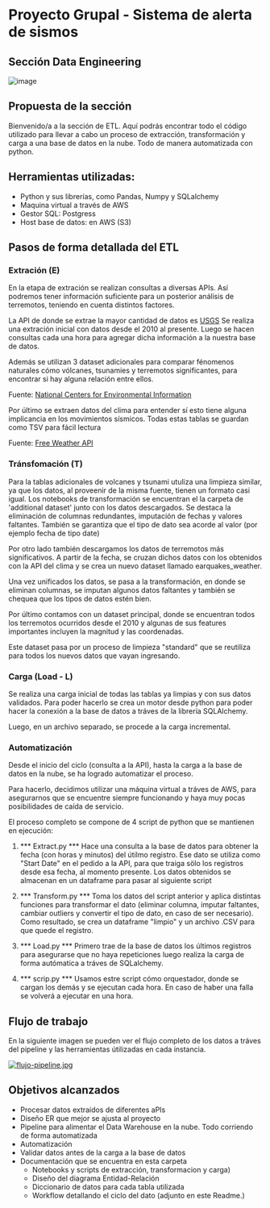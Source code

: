# Proyecto Grupal -  Sistema de alerta de sismos
## Sección Data Engineering
![image](https://inesdi-cdn.s3.eu-west-3.amazonaws.com/inesdi-prod/2021-08/iStock-1329530347.jpg)


##  Propuesta de la sección
Bienvenido/a a la sección de ETL. Aquí podrás encontrar todo el código utilizado para llevar a cabo un proceso de extracción, transformación y carga a una base de datos en la nube. Todo de manera automatizada con python.

## Herramientas utilizadas:

 - Python y sus librerías, como Pandas, Numpy y SQLalchemy
 - Maquina virtual a través de AWS 
 - Gestor SQL: Postgress 
 - Host base de datos: en AWS (S3)

## Pasos de forma detallada del ETL

### Extración (E)

En la etapa de extración se realizan consultas a diversas APIs. Así podremos tener información suficiente para un posterior análisis de terremotos, teniendo en cuenta distintos factores. 

La API de donde se extrae la mayor cantidad de datos es [USGS](https://earthquake.usgs.gov/fdsnws/event/1/)
Se realiza una extración inicial con datos desde el 2010 al presente.
Luego se hacen consultas cada una hora para agregar dicha información a la nuestra base de datos.

Además se utilizan 3 dataset adicionales para comparar fénomenos naturales cómo vólcanes, tsunamies y terremotos significantes, para encontrar si hay alguna relación entre ellos. 

Fuente: [National Centers for Environmental Information](https://https://www.ngdc.noaa.gov/ngdc.html)

Por último se extraen datos del clima para entender sí esto tiene alguna implicancia en los movimientos sísmicos.
Todas estas tablas se guardan como TSV para fácil lectura

Fuente: [Free Weather API](https://open-meteo.com/en)

### Tránsfomación (T)

Para la tablas adicionales de volcanes y tsunami utuliza una limpieza similar, ya que los datos, al proveenir de la misma fuente, tienen un formato casi igual. Los notebooks de transformación se encuentran el la carpeta de 'additional dataset' junto con los datos descargados. Se destaca la eliminación de columnas redundantes, imputación de fechas y valores faltantes. También se garantiza que el tipo de dato sea acorde al valor (por ejemplo fecha de tipo date)

Por otro lado también descargamos los datos de terremotos más significativos. A partir de la fecha, se cruzan dichos datos con los obtenidos con la API del clima y se crea un nuevo dataset llamado earquakes_weather.

Una vez unificados los datos, se pasa a la transformación, en donde se eliminan columnas, se imputan algunos datos faltantes y también se chequea que los tipos de datos estén bien.

Por último contamos con un dataset principal, donde se encuentran todos los terremotos ocurridos desde el 2010 y algunas de sus features importantes incluyen la magnitud y las coordenadas. 

Este dataset pasa por un proceso de limpieza "standard" que se reutiliza para todos los nuevos datos que vayan ingresando. 

### Carga (Load - L)

Se realiza una carga inicial de todas las tablas ya limpias y con sus datos validados.
Para poder hacerlo se crea un motor desde python para poder hacer la conexión a la base de datos a tráves de la librería SQLAlchemy.

Luego, en un archivo separado, se procede a la carga incremental. 


### Automatización

Desde el inicio del ciclo (consulta a la API), hasta la carga a la base de datos en la nube, se ha logrado automatizar el proceso. 

Para hacerlo, decidimos utilizar una máquina virtual a tráves de AWS, para asegurarnos que se encuentre siempre funcionando y haya muy pocas posibilidades de caída de servicio. 

El proceso completo se compone de 4 script de python que se mantienen en ejecución:

1. *** Extract.py ***
 Hace una consulta a la base de datos para obtener la fecha (con horas y minutos) del útilmo registro. Ese dato se utiliza como "Start Date" en el pedido a la API, para que traiga sölo los registros desde esa fecha, al momento presente. 
 Los datos obtenidos se almacenan en un dataframe para pasar al siguiente script

2.  *** Transform.py ***
Toma los datos del script anterior y aplica distintas funciones para transformar el dato (eliminar columna, imputar faltantes, cambiar outliers y convertir el tipo de dato, en caso de ser necesario).
Como resultado, se crea un dataframe "limpio" y un archivo .CSV para que quede el registro.

3.  *** Load.py ***
Primero trae de la base de datos los últimos registros para asegurarse que no haya repeticiones luego realiza la carga de forma autómatica a tráves de SQLalchemy.

4.  *** scrip.py ***
Usamos estre script cómo orquestador, donde se cargan los demás y se ejecutan cada hora. En caso de haber una falla se volverá a ejecutar en una hora. 

## Flujo de trabajo

En la siguiente imagen se pueden ver el flujo completo de los datos a tráves del pipeline y las herramientas útilizadas en cada instancia.

[![flujo-pipeline.jpg](https://i.postimg.cc/FKDyShXP/flujo-pipeline.jpg)](https://postimg.cc/cKttyyHY)


## Objetivos alcanzados
- Procesar datos extraídos de diferentes aPIs
- Diseño ER que mejor se ajusta al proyecto
- Pipeline para alimentar el Data Warehouse en la nube. Todo corriendo de forma automatizada
- Automatización
- Validar datos antes de la carga a la base de datos
- Documentación que se encuentra en esta carpeta
    - Notebooks y scripts de extracción, transformacion y carga)
    - Diseño del diagrama Entidad-Relación
    - Diccionario de datos para cada tabla utilizada
    - Workflow detallando el ciclo del dato (adjunto en este Readme.)



